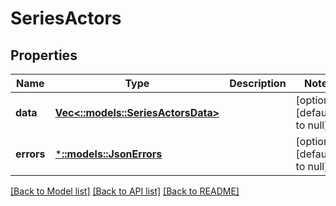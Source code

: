 # SeriesActors

## Properties
Name | Type | Description | Notes
------------ | ------------- | ------------- | -------------
**data** | [**Vec<::models::SeriesActorsData>**](SeriesActorsData.md) |  | [optional] [default to null]
**errors** | [***::models::JsonErrors**](JSONErrors.md) |  | [optional] [default to null]

[[Back to Model list]](../README.md#documentation-for-models) [[Back to API list]](../README.md#documentation-for-api-endpoints) [[Back to README]](../README.md)


